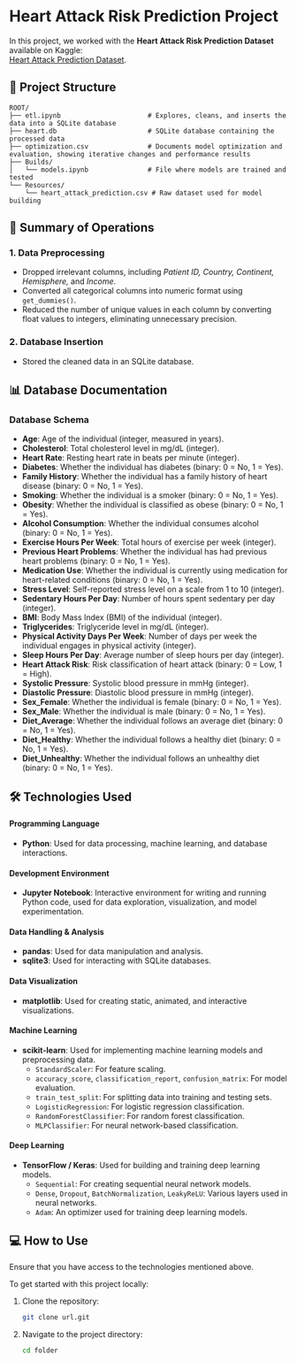 # Heart Attack Risk Prediction Project

In this project, we worked with the **Heart Attack Risk Prediction Dataset** available on Kaggle:  
[Heart Attack Prediction Dataset](https://www.kaggle.com/datasets/iamsouravbanerjee/heart-attack-prediction-dataset).


## 📂 Project Structure
```plaintext
ROOT/
├── etl.ipynb                      # Explores, cleans, and inserts the data into a SQLite database
├── heart.db                       # SQLite database containing the processed data
├── optimization.csv               # Documents model optimization and evaluation, showing iterative changes and performance results
├── Builds/
│   └── models.ipynb               # File where models are trained and tested
└── Resources/
    └── heart_attack_prediction.csv # Raw dataset used for model building
```

## 📝 Summary of Operations

### 1. Data Preprocessing  
- Dropped irrelevant columns, including *Patient ID, Country, Continent, Hemisphere,* and *Income*.  
- Converted all categorical columns into numeric format using `get_dummies()`.  
- Reduced the number of unique values in each column by converting float values to integers, eliminating unnecessary precision.  

### 2. Database Insertion  
- Stored the cleaned data in an SQLite database.  




## 📊 Database Documentation

### Database Schema

- **Age**: Age of the individual (integer, measured in years).  
- **Cholesterol**: Total cholesterol level in mg/dL (integer).  
- **Heart Rate**: Resting heart rate in beats per minute (integer).  
- **Diabetes**: Whether the individual has diabetes (binary: 0 = No, 1 = Yes).  
- **Family History**: Whether the individual has a family history of heart disease (binary: 0 = No, 1 = Yes).  
- **Smoking**: Whether the individual is a smoker (binary: 0 = No, 1 = Yes).  
- **Obesity**: Whether the individual is classified as obese (binary: 0 = No, 1 = Yes).  
- **Alcohol Consumption**: Whether the individual consumes alcohol (binary: 0 = No, 1 = Yes).  
- **Exercise Hours Per Week**: Total hours of exercise per week (integer).  
- **Previous Heart Problems**: Whether the individual has had previous heart problems (binary: 0 = No, 1 = Yes).  
- **Medication Use**: Whether the individual is currently using medication for heart-related conditions (binary: 0 = No, 1 = Yes).  
- **Stress Level**: Self-reported stress level on a scale from 1 to 10 (integer).  
- **Sedentary Hours Per Day**: Number of hours spent sedentary per day (integer).  
- **BMI**: Body Mass Index (BMI) of the individual (integer).  
- **Triglycerides**: Triglyceride level in mg/dL (integer).  
- **Physical Activity Days Per Week**: Number of days per week the individual engages in physical activity (integer).  
- **Sleep Hours Per Day**: Average number of sleep hours per day (integer).  
- **Heart Attack Risk**: Risk classification of heart attack (binary: 0 = Low, 1 = High).  
- **Systolic Pressure**: Systolic blood pressure in mmHg (integer).  
- **Diastolic Pressure**: Diastolic blood pressure in mmHg (integer).  
- **Sex_Female**: Whether the individual is female (binary: 0 = No, 1 = Yes).  
- **Sex_Male**: Whether the individual is male (binary: 0 = No, 1 = Yes).  
- **Diet_Average**: Whether the individual follows an average diet (binary: 0 = No, 1 = Yes).  
- **Diet_Healthy**: Whether the individual follows a healthy diet (binary: 0 = No, 1 = Yes).  
- **Diet_Unhealthy**: Whether the individual follows an unhealthy diet (binary: 0 = No, 1 = Yes).  



## 🛠️ Technologies Used

#### Programming Language
- **Python**: Used for data processing, machine learning, and database interactions.

#### Development Environment  
- **Jupyter Notebook**: Interactive environment for writing and running Python code, used for data exploration, visualization, and model experimentation.    

#### Data Handling & Analysis  
- **pandas**: Used for data manipulation and analysis.  
- **sqlite3**: Used for interacting with SQLite databases.  

#### Data Visualization  
- **matplotlib**: Used for creating static, animated, and interactive visualizations.  

#### Machine Learning  
- **scikit-learn**: Used for implementing machine learning models and preprocessing data.  
  - `StandardScaler`: For feature scaling.  
  - `accuracy_score`, `classification_report`, `confusion_matrix`: For model evaluation.  
  - `train_test_split`: For splitting data into training and testing sets.  
  - `LogisticRegression`: For logistic regression classification.  
  - `RandomForestClassifier`: For random forest classification.  
  - `MLPClassifier`: For neural network-based classification.  

#### Deep Learning  
- **TensorFlow / Keras**: Used for building and training deep learning models.  
  - `Sequential`: For creating sequential neural network models.  
  - `Dense`, `Dropout`, `BatchNormalization`, `LeakyReLU`: Various layers used in neural networks.  
  - `Adam`: An optimizer used for training deep learning models.  




## 💻 How to Use
Ensure that you have access to the technologies mentioned above.

To get started with this project locally:

1. Clone the repository:
   ```bash
   git clone url.git
   ```
2. Navigate to the project directory:
   ```bash
   cd folder
   ```
